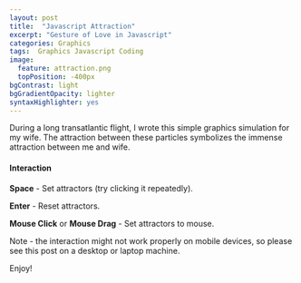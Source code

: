 ```yaml
---
layout: post
title:  "Javascript Attraction"
excerpt: "Gesture of Love in Javascript"
categories: Graphics
tags:  Graphics Javascript Coding
image:
  feature: attraction.png
  topPosition: -400px
bgContrast: light
bgGradientOpacity: lighter
syntaxHighlighter: yes
---
```


During a long transatlantic flight, I wrote this simple graphics simulation for my wife. The attraction between these particles symbolizes the immense attraction between me and wife.

<canvas width="800" height="600" id="zlata"></canvas>
<script src="/assets/javascripts/attraction.js"></script>

#### Interaction
**Space** - Set attractors (try clicking it repeatedly).

**Enter** - Reset attractors.

**Mouse Click** or **Mouse Drag** - Set attractors to mouse.

Note - the interaction might not work properly on mobile devices, so please see this post on a desktop or laptop machine.

Enjoy!
